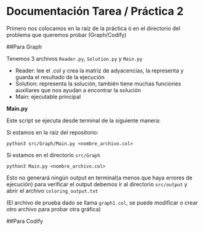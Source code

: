 # Documentación Tarea / Práctica 2

Primero nos colocamos en la raíz de la práctica ó en el directorio del problema que queremos probar (Graph/Codify)

##Para Graph

Tenemos 3 archivos `Reader.py`, `Solution.py` y `Main.py` 


<ul>
    <li>Reader: lee el .col y crea la matriz de adyacencias, la representa y guarda el resultado de la ejecución</li>
    <li>Solution: representa la solución, también tiene muchas funciones auxiliares que nos ayudan a encontrar la solución</li>
    <li>Main: ejecutable principal</li>
</ul>

**Main.py**

Este script se ejecuta desde terminal de la siguiente manera:

Si estamos en la raíz del repositorio:

`python3 src/Graph/Main.py <nombre_archivo.col>`

Si estamos en el directorio `src/Graph`

`python3 Main.py <nombre_archivo.col>`

Esto no generará ningún output en terminal(a menos que haya errores de ejecución) para verificar el output debemos ir al directorio `src/output` y abrir el 
archivo `coloring_output.txt`

(El archivo de prueba dado se llama `graph1.col`, se puede modificar o crear otro archivo para probar otra gráfica)


##Para Codify


